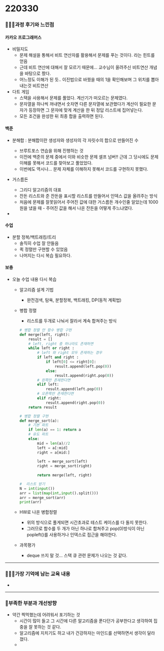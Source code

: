 # 220330

### 👨🏼‍🏫과정 후기와 느낀점

#### 카카오 프로그래머스

- 비밀지도
  - 문제 해설을 통해서 비트 연산자를 활용해서 문제를 푸는 것이다. 라는 힌트를 얻음
  - 근데 비트 연산에 대해서 잘 모르기 때문에...  교수님이 올려주신 비트연산 개념을 바탕으로 짰다.
  - 어느정도 이해가 된 듯.. 이진법으로 바꿨을 때의 1을 확인해보며 그 위치를 뽑아내는것 비트연산
- 다트 게임
  - 스택을 사용해서 문제를 풀었다. 계산기가 떠오르는 문제였다.
  - 문자열을 하나씩 꺼내면서 숫자면 다른 문자열에 보관했다가 계산이 필요한 문자가 등장하면 그 문자에 맞게 계산을 한 뒤 정답 리스트에 집어넣는다.
  - 모든 조건을 완성한 뒤 최종 합을 출력하면 된다.




#### 백준

- 분해합 : 분해합이란 생성자와 생성자의 각 자릿수의 합으로 만들어진 수
  - 브루트포스 연습을 위해 진행하는 것
  - 이전에 백준의 문제 중에서 이와 비슷한 문제 셀프 넘버!! 근데 그 당시에도 문제 이해를 못해서 코드를 찾아보고 풀었었다. 
  - 이번에도 역시나... 문제 자체를 이해하지 못해서 코드를 구현하지 못했다.
- 거스름돈
  - 그리디 알고리즘의 대표
  - 잔돈 리스트와 준 잔돈을 표시할 리스트를 만들어서 인덱스 값을 올려주는 방식
  - 처음에 문제를 잘못읽어서 주어진 값에 대한 거스름돈 개수인줄 알았는데 1000원을 냈을 때 - 주어진 값을 해서 나온 잔돈을 어떻게 주느냐였다.

- 



#### 수업

- 분할 정복/백트래킹/트리
  - 솔직히 수업 잘 안들음
  - 퀵 정렬만 구현할 수 있었음
  - 나머지는 다시 복습 필요하다.



#### 보충

- 오늘 수업 내용 다시 복습

  - 알고리즘 설계 기법

    - 완전검색, 탐욕, 분할정복, 백트래킹, DP(동적 계획법)

  - 병합 정렬

    - 리스트를 두개로 나눠서 잘라서 계속 합쳐주는 방식

    ```python
    # 병합 정렬 안 함수 병합 구현
    def merge(left, right):
        result = []
        # left, right 중 하나라도 존재하면
        while left or right :
            # left 와 right 모두 존재하는 경우
            if left and right :
                if left[0] <= right[0]:
                    result.append(left.pop(0))
                else:
                    result.append(right.pop(0))
            # 왼쪽만 존재한다면
            elif left:
                result.append(left.pop(0))
            # 오른쪽만 존재한다면
            elif right:
                result.append(right.pop(0))
        return result
    
    # 병합 정렬 구현
    def merge_sort(a):
        # 기본 파트
        if len(a) == 1: return a
        # 유도 파트
        else:
            mid = len(a)//2
            left = a[:mid]
            right = a[mid:]
            
            left = merge_sort(left)
    		right = merge_sort(right)
            
            return merge(left, right)
    
    #  리스트 받기
    N = int(input())
    arr = list(map(int,input().split()))
    arr = merge_sort(arr)
    print(arr)
    ```

  - HW로 나온 병합정렬

    - 위의 방식으로 풀게되면 시간초과로 테스트 케이스를 다 돌지 못한다.
    - 그러므로 함수를 두 개가 아닌 하나로 합쳐주고 pop(0)방식이 아닌 popleft()를 사용하거나 인덱스로 접근을 해야한다.

  - 과목평가

    - deque 쓰지 말 것... 스택 큐 관련 문제가 나오는 것 같다.




---

### 💁🏼‍♂️가장 기억에 남는 교육 내용

- 

---

### 💫부족한 부분과 개선방향

- 약간 찍먹했는데 어려워서 포기하는 것
  - 시간이 많이 들고 그 시간에 다른 알고리즘을 푼다던가 공부한다고 생각하여 집중을 잘 못하는 것 같다.
  - 알고리즘에 지치기도 하고 내가 건강하자는 마인드를 선택하면서 생각이 달라졌다.
  - 
